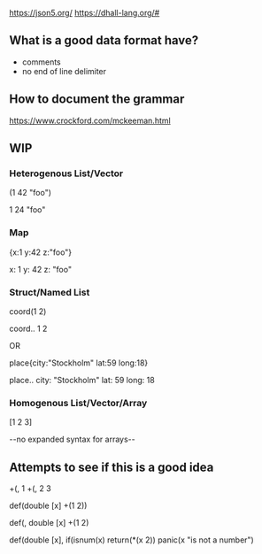 https://json5.org/
https://dhall-lang.org/#

## What is a good data format have?

- comments
- no end of line delimiter

## How to document the grammar

https://www.crockford.com/mckeeman.html

## WIP

### Heterogenous List/Vector

(1 42 "foo")

1
24
"foo"

### Map

{x:1 y:42 z:"foo"}

x: 1
y: 42
z: "foo"

### Struct/Named List

coord(1 2)

coord..
  1
  2

OR

place{city:"Stockholm" lat:59 long:18}

place..
  city: "Stockholm"
  lat: 59
  long: 18

### Homogenous List/Vector/Array

[1 2 3]

--no expanded syntax for arrays--

## Attempts to see if this is a good idea

+(,
  1
  +(,
    2
    3

def(double [x] +(1 2))

def(,
  double
  [x]
  +(1 2)

def(double [x],
  if(isnum(x)
    return(*(x 2))
    panic(x "is not a number")